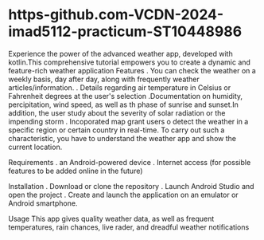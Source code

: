 # https-github.com-VCDN-2024-imad5112-practicum-ST10448986
Experience the power of the advanced weather app, developed with kotlin.This comprehensive tutorial empowers you to create a dynamic and feature-rich weather application 
Features
. You can check the weather on a weekly basis, day after day, along with frequently weather articles/information.
. Details regarding air temperature in Celsius or Fahrenheit degrees at the user's selection
.Documentation on humidity, percipitation, wind speed, as well as th phase of sunrise and sunset.In addition, the user study about the severity of solar radiation or the impending storm
. Incoporated map grant users o detect the weather in a specific region or certain country in real-time. To carry out such a characteristic, you have to understand the weather app and show the current location.

Requirements 
. an Android-powered device 
. Internet access (for possible features to be added online in the future)

Installation 
. Download or clone the repository
. Launch Android Studio and open the project
. Create and launch the application on an emulator or Android smartphone.

Usage 
This app gives quality weather data, as well as frequent temperatures, rain chances, live rader, and dreadful weather notifications 

